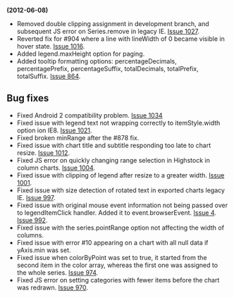 **(2012-06-08)**
        
- Removed double clipping assignment in development branch, and subsequent JS error on Series.remove in legacy IE. [Issue 1027](https://github.com/highslide-software/highcharts.com/issues/1027).
- Reverted fix for #904 where a line with lineWidth of 0 became visible in hover state. [Issue 1016](https://github.com/highslide-software/highcharts.com/issues/1016).
- Added legend.maxHeight option for paging.
- Added tooltip formatting options: percentageDecimals, percentagePrefix, percentageSuffix, totalDecimals, totalPrefix, totalSuffix. [Issue 864](https://github.com/highslide-software/highcharts.com/issues/864).

## Bug fixes 
- Fixed Android 2 compatibility problem. [Issue 1034](https://github.com/highslide-software/highcharts.com/issues/1034)
- Fixed issue with legend text not wrapping correctly to itemStyle.width option ion IE8. [Issue 1021](https://github.com/highslide-software/highcharts.com/issues/1021).
- Fixed broken minRange after the #878 fix.
- Fixed issue with chart title and subtitle responding too late to chart resize. [Issue 1012](https://github.com/highslide-software/highcharts.com/issues/1012).
- Fixed JS error on quickly changing range selection in Highstock in column charts. [Issue 1004](https://github.com/highslide-software/highcharts.com/issues/1004).
- Fixed issue with clipping of legend after resize to a greater width. [Issue 1001](https://github.com/highslide-software/highcharts.com/issues/1001).
- Fixed issue with size detection of rotated text in exported charts legacy IE. [Issue 997](https://github.com/highslide-software/highcharts.com/issues/997).
- Fixed issue with original mouse event information not being passed over to legendItemClick handler. Added it to event.browserEvent. [Issue 4](https://github.com/highslide-software/highcharts.com/issues/4). [Issue 992](https://github.com/highslide-software/highcharts.com/issues/992).
- Fixed issue with the series.pointRange option not affecting the width of columns.
- Fixed issue with error #10 appearing on a chart with all null data if yAxis.min was set.
- Fixed issue when colorByPoint was set to true, it started from the second item in the color array, whereas the first one was assigned to the whole series. [Issue 974](https://github.com/highslide-software/highcharts.com/issues/974).
- Fixed JS error on setting categories with fewer items before the chart was redrawn. [Issue 970](https://github.com/highslide-software/highcharts.com/issues/970).